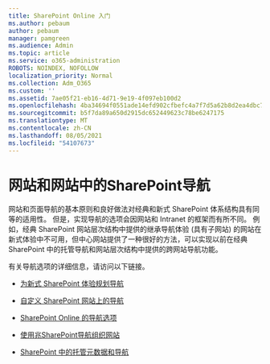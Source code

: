```yaml
---
title: SharePoint Online 入门
ms.author: pebaum
author: pebaum
manager: pamgreen
ms.audience: Admin
ms.topic: article
ms.service: o365-administration
ROBOTS: NOINDEX, NOFOLLOW
localization_priority: Normal
ms.collection: Adm_O365
ms.custom: ''
ms.assetid: 7ae05f21-eb16-4d71-9e19-4f097eb100d2
ms.openlocfilehash: 4ba34694f0551ade14efd902cfbefc4a7f7d5a62b8d2ea4dbc70424efd772798
ms.sourcegitcommit: b5f7da89a650d2915dc652449623c78be6247175
ms.translationtype: MT
ms.contentlocale: zh-CN
ms.lasthandoff: 08/05/2021
ms.locfileid: "54107673"
---
```

# <a name="site-and-page-navigation-in-sharepoint-sites"></a>网站和网站中的SharePoint导航

网站和页面导航的基本原则和良好做法对经典和新式 SharePoint 体系结构具有同等的适用性。 但是，实现导航的选项会因网站和 Intranet 的框架而有所不同。 例如，经典 SharePoint 网站层次结构中提供的继承导航体验 (具有子网站) 的网站在新式体验中不可用，但中心网站提供了一种很好的方法，可以实现以前在经典[](https://support.office.com/article/fe26ae84-14b7-45b6-a6d1-948b3966427f)SharePoint 中的托管导航和网站层次结构中提供的跨网站导航功能。

 有关导航选项的详细信息，请访问以下链接。

 - [为新式 SharePoint 体验规划导航](https://docs.microsoft.com/sharepoint/plan-navigation-modern-experience)

- [自定义 SharePoint 网站上的导航](https://support.office.com/article/customize-the-navigation-on-your-sharepoint-site-3cd61ae7-a9ed-4e1e-bf6d-4655f0bf25ca)

- [SharePoint Online 的导航选项](https://docs.microsoft.com/office365/enterprise/navigation-options-for-sharepoint-online)
 
- [使用兆SharePoint导航组织网站](https://techcommunity.microsoft.com/t5/Microsoft-SharePoint-Blog/Organize-your-SharePoint-sites-with-megamenu-navigation-and-new/ba-p/328068)

- [SharePoint 中的托管元数据和导航](https://docs.microsoft.com/sharepoint/dev/general-development/managed-metadata-and-navigation-in-sharepoint)


